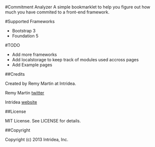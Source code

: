 #Commitment Analyzer
A simple bookmarklet to help you figure out how much you have commited to a front-end framework.

#Supported Frameworks

* Bootstrap 3
* Foundation 5

#TODO

* Add more frameworks
* Add localstorage to keep track of modules used accross pages
* Add Example pages

##Credits

Created by Remy Martin at Intridea.

Remy Martin
[twitter](http://www.twitter.com/rmartindotco)

Intridea
[website](http://www.intridea.com)

##License

MIT License. See LICENSE for details.

##Copyright

Copyright (c) 2013 Intridea, Inc.